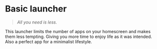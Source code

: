 # Basic launcher
> _All you need is less._

This launcher limits the number of apps on your homescreen and makes them less tempting. Giving you more time to enjoy life as it was intended. Also a perfect app for a minimalist lifestyle.
